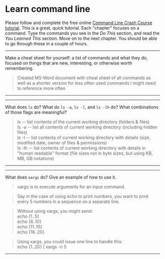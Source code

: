 # Learn command line

Please follow and complete the free online [Command Line Crash Course
tutorial](http://cli.learncodethehardway.org/book/). This is a great,
quick tutorial. Each "chapter" focuses on a command. Type the commands
you see in the _Do This_ section, and read the _You Learned This_
section. Move on to the next chapter. You should be able to go through
these in a couple of hours.


---

Make a cheat sheet for yourself: a list of commands and what they do, focused on things that are new, interesting, or otherwise worth remembering.

> Created MS-Word document with cheat sheet of all commands as well as a shorter version for less often used commands i might need to reference more often

---


---

What does `ls` do? What do `ls -a`, `ls -l`, and `ls -lh` do? What combinations of those flags are meaningful?

>ls -- list contents of the current working directory (folders & files)  
>ls -a -- list all contents of current working directory (including hidden files)  
>ls -l -- list contents of current working directory with details (size, modified date, owner of files & permissions)  
>ls -lh -- list contents of current working directory with details in "human readable" format (file sizes not in byte sizes, but using KB, MB, GB notations)  

---


---

What does `xargs` do? Give an example of how to use it.

>xargs is to execute arguments for an input command.  

>Say in the case of using echo to print numbers, you want to print every 5 numbers in a sequence on a separate line.  

>Without using xargs, you might send:  
>echo {1..5}  
>echo {6..10}  
>echo {11..15}  
>echo {16..20}  

>Using xargs, you could issue one line to handle this:  
>echo {1..20} | xargs -n 5

---

